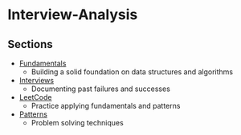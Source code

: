 # Interview-Analysis

## Sections
* [Fundamentals](https://github.com/joshvocal/Interview-Analysis/tree/master/src/Fundamentals)
  * Building a solid foundation on data structures and algorithms
* [Interviews](https://github.com/joshvocal/Interview-Analysis/tree/master/src/Interviews)
  * Documenting past failures and successes
* [LeetCode](https://github.com/joshvocal/Interview-Analysis/tree/master/src/LeetCode)
  * Practice applying fundamentals and patterns
* [Patterns](https://github.com/joshvocal/Interview-Analysis/tree/master/src/Patterns)
  * Problem solving techniques
